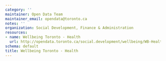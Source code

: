 ```yaml
---
category: ''
maintainer: Open Data Team
maintainer_email: opendata@toronto.ca
notes: ''
organization: Social Development, Finance & Administration
resources:
- name: Wellbeing Toronto - Health
  url: http://opendata.toronto.ca/social.development/wellbeing/WB-Health.xlsx
schema: default
title: Wellbeing Toronto - Health
---
```

